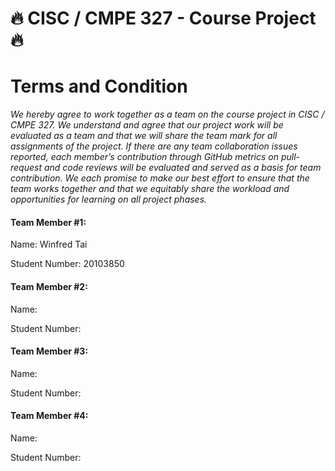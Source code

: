 # 🔥 CISC / CMPE 327 - Course Project 🔥
#  Terms and Condition


_We hereby agree to work together as a team on the course project in CISC / CMPE 327. We understand and agree that our project work will be evaluated as a team and that we will share the team mark for all assignments of the project. If there are any team collaboration issues reported, each member’s contribution through GitHub metrics on pull-request and code reviews will be evaluated and served as a basis for team contribution. We each promise to make our best effort to ensure that the team works together and that we equitably share the workload and opportunities for learning on all project phases._



#### Team Member #1:

Name: Winfred Tai

Student Number: 20103850


#### Team Member #2:

Name:

Student Number:


#### Team Member #3:

Name:

Student Number:


#### Team Member #4:
Name:

Student Number:

